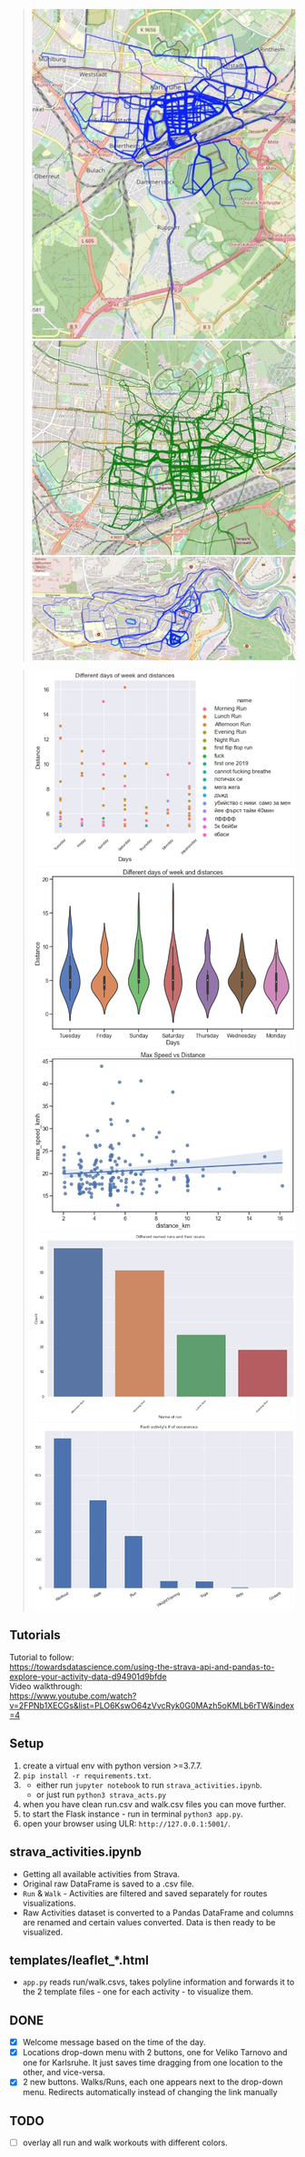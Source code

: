 >![](thumbnails/KA-run.jpg)
>![](thumbnails/KA-walk.jpg)
>![](thumbnails/VT-run.jpg)

>![](thumbnails/relplot_run.png)
>![](thumbnails/violinplot_run.png)
>![](thumbnails/max_speed_dist.jpg)
>![](thumbnails/countplot_runs.jpg)
>![](thumbnails/barplot_activities.jpg)

## Tutorials
Tutorial to follow: </br>
https://towardsdatascience.com/using-the-strava-api-and-pandas-to-explore-your-activity-data-d94901d9bfde </br>
Video walkthrough: </br>
https://www.youtube.com/watch?v=2FPNb1XECGs&list=PLO6KswO64zVvcRyk0G0MAzh5oKMLb6rTW&index=4 </br>

## Setup
1. create a virtual env with python version >=3.7.7.
2. `pip install -r requirements.txt`.
3. - either run `jupyter notebook` to run `strava_activities.ipynb`. 
   - or just run `python3 strava_acts.py`
4. when you have clean run.csv and walk.csv files you can move further.
5. to start the Flask instance - run in terminal `python3 app.py`.
6. open your browser using ULR: `http://127.0.0.1:5001/`.

## strava_activities.ipynb
- Getting all available activities from Strava.</br>
- Original raw DataFrame is saved to a .csv file. </br>
- `Run` & `Walk` - Activities are filtered and saved separately for routes visualizations.</br>
- Raw Activities dataset is converted to a Pandas DataFrame and columns are renamed and certain values converted. Data is then ready to be visualized.</br>

## templates/leaflet_*.html 
- `app.py` reads run/walk.csvs, takes polyline information and forwards it to the 2 template files - one for each activity - to visualize them.

## DONE
- [x] Welcome message based on the time of the day. </br>
- [x] Locations drop-down menu with 2 buttons, one for Veliko Tarnovo and one for Karlsruhe. It just saves time dragging from one location to the other, and vice-versa.</br>
- [x] 2 new buttons. Walks/Runs, each one appears next to the drop-down menu. Redirects automatically instead of changing the link manually</br>

## TODO
- [ ] overlay all run and walk workouts with different colors.
